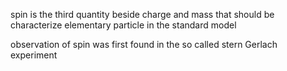 


spin is the third quantity beside charge and mass that should be characterize elementary particle in the standard model


observation of spin was first found in the so called stern Gerlach experiment 